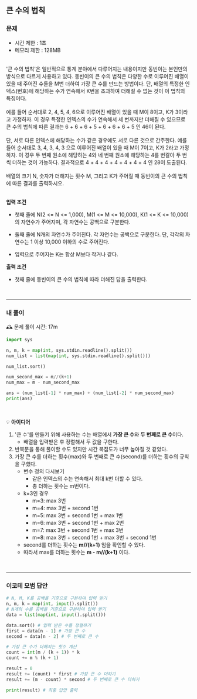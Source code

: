 ## 큰 수의 법칙
### 문제
- 시간 제한 : 1초
- 메모리 제한 : 128MB

<br>
'큰 수의 법칙'은 일반적으로 통계 분야에서 다루어지는 내용이지만 동빈이는 본인만의 방식으로 다르게 사용하고 있다. 동빈이의 큰 수의 법칙은 다양한 수로 이루어진 배열이 있을 때 주어진 수들을 M번 더하여 가장 큰 수를 만드는 방법이다. 단, 배열의 특정한 인덱스(번호)에 해당하는 수가 연속해서 K번을 초과하여 더해질 수 없는 것이 이 법칙의 특징이다.
<br><br>
예를 들어 순서대로 2, 4, 5, 4, 6으로 이루어진 배열이 있을 때 M이 8이고, K가 3이라고 가정하자. 이 경우 특정한 인덱스의 수가 연속해서 세 번까지만 더해질 수 있으므로 큰 수의 법칙에 따른 결과는 6 + 6 + 6 + 5 + 6 + 6 + 6 + 5 인 46이 된다.
<br><br>
단, 서로 다른 인덱스에 해당하는 수가 같은 경우에도 서로 다른 것으로 간주한다. 예를 들어 순서대로 3, 4, 3, 4, 3 으로 이루어진 배열이 있을 때 M이 7이고, K가 2라고 가정하자. 이 경우 두 번째 원소에 해당하는 4와 네 번째 원소에 해당하는 4를 번갈아 두 번씩 더하는 것이 가능하다. 결과적으로 4 + 4 + 4 + 4 + 4 + 4 + 4 인 28이 도출된다.
<br><br>
배열의 크기 N, 숫자가 더해지는 횟수 M, 그리고 K가 주어질 때 동빈이의 큰 수의 법칙에 따른 결과를 출력하시오.
<br><br>

**입력 조건** <br>

- 첫째 줄에 N(2 <= N <= 1,000), M(1 <= M <= 10,000), K(1 <= K <= 10,000)의 자연수가 주어지며, 각 자연수는 공백으로 구분한다.

- 둘째 줄에 N개의 자연수가 주어진다. 각 자연수는 공백으로 구분한다. 단, 각각의 자연수는 1 이상 10,000 이하의 수로 주어진다.
- 입력으로 주어지는 K는 항상 M보다 작거나 같다.

**출력 조건** <br>
- 첫째 줄에 동빈이의 큰 수의 법칙에 따라 더해진 답을 출력한다.
<br>

---
### 내 풀이
🕰️ 문제 풀이 시간: 17m
```python
import sys

n, m, k = map(int, sys.stdin.readline().split())
num_list = list(map(int, sys.stdin.readline().split()))

num_list.sort()

num_second_max = m//(k+1)
num_max = m - num_second_max

ans = (num_list[-1] * num_max) + (num_list[-2] * num_second_max)
print(ans)
```
<br>

💡 **아이디어**
1. '큰 수'를 만들기 위해 사용하는 수는 배열에서 **가장 큰 수**와 **두 번째로 큰 수**이다.
    - 배열을 입력받은 후 정렬해서 두 값을 구한다.
2. 반복문을 통해 풀이할 수도 있지만 시간 복잡도가 너무 높아질 것 같았다.
3. 가장 큰 수를 더하는 횟수(max)와 두 번째로 큰 수(second)를 더하는 횟수의 규칙을 구했다.
    - 변수 정의 다시보기
        - 같은 인덱스의 수는 연속해서 최대 k번 더할 수 있다.
        - 총 더하는 횟수는 m번이다.
    - k=3인 경우
        - m=3: max 3번
        - m=4: max 3번 + second 1번
        - m=5: max 3번 + second 1번 + max 1번
        - m=6: max 3번 + second 1번 + max 2번
        - m=7: max 3번 + second 1번 + max 3번
        - m=8: max 3번 + second 1번 + max 3번 + second 1번
    - second를 더하는 횟수는 **m//(k+1)** 임을 확인할 수 있다.
    - 따라서 max를 더하는 횟수는 **m - m//(k+1)** 이다.
<br>

---
### 이코테 모범 답안
```python
# N, M, K를 공백을 기준으로 구분하여 입력 받기
n, m, k = map(int, input().split())
# N개의 수를 공백을 기준으로 구분하여 입력 받기
data = list(map(int, input().split()))

data.sort() # 입력 받은 수들 정렬하기
first = data[n - 1] # 가장 큰 수
second = data[n - 2] # 두 번째로 큰 수

# 가장 큰 수가 더해지는 횟수 계산
count = int(m / (k + 1)) * k
count += m % (k + 1)

result = 0
result += (count) * first # 가장 큰 수 더하기
result += (m - count) * second # 두 번째로 큰 수 더하기

print(result) # 최종 답안 출력
```
